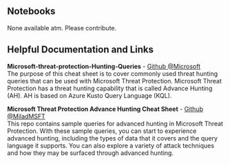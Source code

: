 ## Notebooks 

None available atm. Please contribute.

## Helpful Documentation and Links

<b>Microsoft-threat-protection-Hunting-Queries</b> - [Github @Microsoft](https://github.com/microsoft/Microsoft-threat-protection-Hunting-Queries)
<br>The purpose of this cheat sheet is to cover commonly used threat hunting queries that can be used with Microsoft Threat Protection. Microsoft Threat Protection has a threat hunting capability that is called Advance Hunting (AH). AH is based on Azure Kusto Query Language (KQL).

<b>Microsoft Threat Protection Advance Hunting Cheat Sheet</b> - [Github @MiladMSFT](https://github.com/MiladMSFT/AdvHuntingCheatSheet)
<br>This repo contains sample queries for advanced hunting in Microsoft Threat Protection. With these sample queries, you can start to experience advanced hunting, including the types of data that it covers and the query language it supports. You can also explore a variety of attack techniques and how they may be surfaced through advanced hunting.